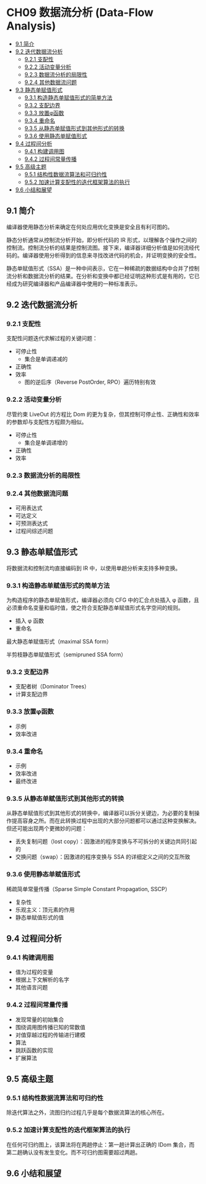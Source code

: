 # CH09 数据流分析 (Data-Flow Analysis)

- [9.1 简介](#91-简介)
- [9.2 迭代数据流分析](#92-迭代数据流分析)
  - [9.2.1 支配性](#921-支配性)
  - [9.2.2 活动变量分析](#922-活动变量分析)
  - [9.2.3 数据流分析的局限性](#923-数据流分析的局限性)
  - [9.2.4 其他数据流问题](#924-其他数据流问题)
- [9.3 静态单赋值形式](#93-静态单赋值形式)
  - [9.3.1 构造静态单赋值形式的简单方法](#931-构造静态单赋值形式的简单方法)
  - [9.3.2 支配边界](#932-支配边界)
  - [9.3.3 放置φ函数](#933-放置φ函数)
  - [9.3.4 重命名](#934-重命名)
  - [9.3.5 从静态单赋值形式到其他形式的转换](#935-从静态单赋值形式到其他形式的转换)
  - [9.3.6 使用静态单赋值形式](#936-使用静态单赋值形式)
- [9.4 过程间分析](#94-过程间分析)
  - [9.4.1 构建调用图](#941-构建调用图)
  - [9.4.2 过程间常量传播](#942-过程间常量传播)
- [9.5 高级主题](#95-高级主题)
  - [9.5.1 结构性数据流算法和可归约性](#951-结构性数据流算法和可归约性)
  - [9.5.2 加速计算支配性的迭代框架算法的执行](#952-加速计算支配性的迭代框架算法的执行)
- [9.6 小结和展望](#96-小结和展望)

## 9.1 简介

编译器使用静态分析来确定在何处应用优化变换是安全且有利可图的。

静态分析通常从控制流分析开始，即分析代码的 IR 形式，以理解各个操作之间的控制流。控制流分析的结果是控制流图。接下来，编译器详细分析值是如何流经代码的。编译器使用分析得到的信息来寻找改进代码的机会，并证明变换的安全性。

静态单赋值形式（SSA）是一种中间表示，它在一种稀疏的数据结构中合并了控制流分析和数据流分析的结果。在分析和变换中都已经证明这种形式是有用的，它已经成为研究编译器和产品编译器中使用的一种标准表示。

## 9.2 迭代数据流分析

### 9.2.1 支配性

支配性问题迭代求解过程的关键问题：

- 可停止性
  - 集合是单调递减的
- 正确性
- 效率
  - 图的逆后序（Reverse PostOrder, RPO）遍历特别有效

### 9.2.2 活动变量分析

尽管约束 LiveOut 的方程比 Dom 的更为复杂，但其控制可停止性、正确性和效率的参数却与支配性方程颇为相似。

- 可停止性
  - 集合是单调递增的
- 正确性
- 效率

### 9.2.3 数据流分析的局限性

### 9.2.4 其他数据流问题

- 可用表达式
- 可达定义
- 可预测表达式
- 过程间综述问题

## 9.3 静态单赋值形式

将数据流和控制流均直接编码到 IR 中，以使用单趟分析来支持多种变换。

### 9.3.1 构造静态单赋值形式的简单方法

为构造程序的静态单赋值形式，编译器必须向 CFG 中的汇合点处插入 φ 函数，且必须重命名变量和临时值，使之符合支配静态单赋值形式名字空间的规则。

- 插入 φ 函数
- 重命名

最大静态单赋值形式（maximal SSA form）

半剪枝静态单赋值形式（semipruned SSA form）

### 9.3.2 支配边界

- 支配者树（Dominator Trees）
- 计算支配边界

### 9.3.3 放置φ函数

- 示例
- 效率改进

### 9.3.4 重命名

- 示例
- 效率改进
- 最终改进

### 9.3.5 从静态单赋值形式到其他形式的转换

从静态单赋值形式到其他形式的转换中，编译器可以拆分关键边，为必要的复制操作提高容身之所。而在此转换过程中出现的大部分问题都可以通过这种变换解决。但还可能出现两个更微妙的问题：

- 丢失复制问题（lost copy）：因激进的程序变换与不可拆分的关键边共同引起的
- 交换问题（swap）：因激进的程序变换与 SSA 的详细定义之间的交互所致

### 9.3.6 使用静态单赋值形式

稀疏简单常量传播（Sparse Simple Constant Propagation, SSCP）

- 复杂性
- 乐观主义：顶元素的作用
- 静态单赋值形式的值

## 9.4 过程间分析

### 9.4.1 构建调用图

- 值为过程的变量
- 根据上下文解析的名字
- 其他语言问题

### 9.4.2 过程间常量传播

- 发现常量的初始集合
- 围绕调用图传播已知的常数值
- 对值穿越过程的传输进行建模
- 算法
- 跳跃函数的实现
- 扩展算法

## 9.5 高级主题

### 9.5.1 结构性数据流算法和可归约性

除迭代算法之外，流图归约过程几乎是每个数据流算法的核心所在。

### 9.5.2 加速计算支配性的迭代框架算法的执行

在任何可归约图上，该算法将在两趟停止：第一趟计算出正确的 IDom 集合，而第二趟确认没有发生变化。而不可归约图需要超过两趟。

## 9.6 小结和展望
